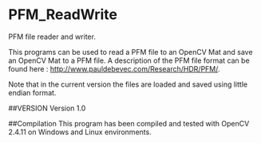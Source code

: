 # PFM_ReadWrite
PFM file reader and writer.

This programs can be used to read a PFM file to an OpenCV Mat and save an OpenCV Mat to a PFM file.
A description of the PFM file format can be found here : http://www.pauldebevec.com/Research/HDR/PFM/.

Note that in the current version the files are loaded and saved using little endian format.

##VERSION
Version 1.0

##Compilation
This program has been compiled and tested with OpenCV 2.4.11 on Windows and Linux environments.
